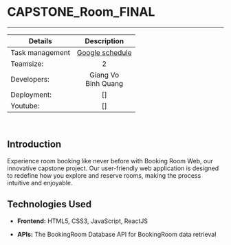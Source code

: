 # CAPSTONE_Room_FINAL
<hr/>

| Details         | Description   |
| ------------- |:-------------:| 
| Task management|[Google schedule](https://docs.google.com/spreadsheets/d/1La4ftRfvEhCGZHW5qQ2DH1Jj4fqKSnGAIA5e9XYCPV0/edit?usp=sharing)|  
| Teamsize:     | 2     |  
| Developers:    | Giang Vo <br/> Binh Quang|  
| Deployment:   | []| 
| Youtube:      | []|  
<br/>

## Introduction

Experience room booking like never before with Booking Room Web, our innovative capstone project. Our user-friendly web application is designed to redefine how you explore and reserve rooms, making the process intuitive and enjoyable.
## Technologies Used

- **Frontend:** HTML5, CSS3, JavaScript, ReactJS

- **APIs:** The BookingRoom Database API for BookingRoom data retrieval
